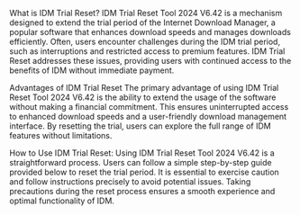 What is  IDM Trial Reset?
IDM Trial Reset Tool 2024 V6.42 is a mechanism designed to extend the trial period of the  Internet Download Manager, a popular  software that enhances download speeds and manages downloads efficiently. Often, users encounter challenges during the IDM trial period, such as interruptions and restricted access to premium features. IDM Trial Reset addresses these issues, providing users with continued access to the benefits of IDM without immediate payment.

Advantages of IDM Trial Reset
The primary advantage of using IDM Trial Reset Tool 2024 V6.42 is the ability to extend the usage of the software without making a financial commitment. This ensures uninterrupted access to enhanced download speeds and a user-friendly  download management interface. By resetting the trial, users can explore the full range of  IDM features without limitations.

How to Use IDM Trial Reset:
Using IDM Trial Reset Tool 2024 V6.42 is a straightforward process. Users can follow a simple step-by-step guide provided below to reset the trial period. It is essential to exercise caution and follow instructions precisely to avoid potential issues. Taking precautions during the reset process ensures a smooth experience and optimal functionality of IDM.

